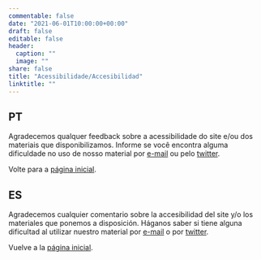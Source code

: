 ```yaml
---
commentable: false
date: "2021-06-01T10:00:00+00:00"
draft: false
editable: false
header:
  caption: ""
  image: ""
share: false
title: "Acessibilidade/Accesibilidad"
linktitle: ""
---
```


## PT

Agradecemos qualquer feedback sobre a acessibilidade do site e/ou dos materiais que disponibilizamos. Informe se você encontra alguma dificuldade no uso de nosso material por [e-mail](somaquadrado@gmail.com) ou pelo [twitter](http://twitter.com/somaquadrados).

Volte para a [página inicial](/).

## ES

Agradecemos cualquier comentario sobre la accesibilidad del site y/o los materiales que ponemos a disposición. Háganos saber si tiene alguna dificultad al utilizar nuestro material por [e-mail](somaquadrado@gmail.com) o por [twitter](http://twitter.com/somaquadrados).

Vuelve a la [página inicial](/).

